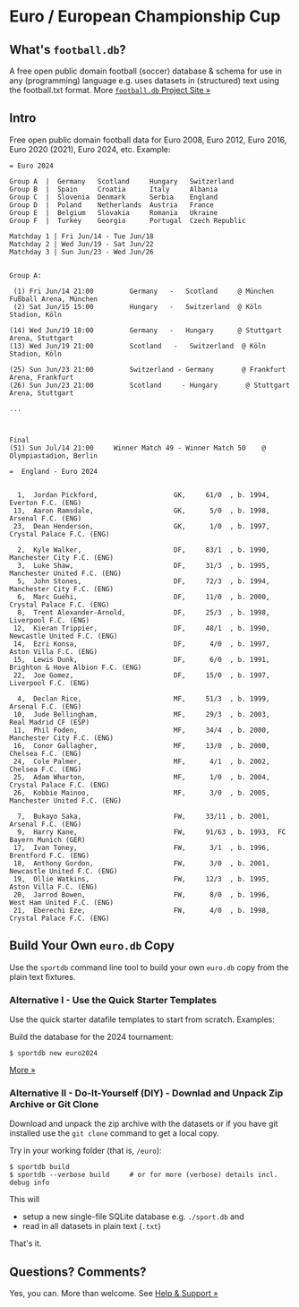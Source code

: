 # Euro / European Championship Cup

## What's `football.db`?

A free open public domain football (soccer) database & schema
for use in any (programming) language
e.g. uses datasets in (structured) text using the football.txt format.
More [`football.db` Project Site »](http://openfootball.github.io)

## Intro

Free open public domain football data for Euro 2008, Euro 2012, Euro 2016, Euro 2020 (2021), Euro 2024,
etc.
Example:

```
= Euro 2024

Group A  |  Germany   Scotland     Hungary   Switzerland
Group B  |  Spain     Croatia      Italy     Albania
Group C  |  Slovenia  Denmark      Serbia    England
Group D  |  Poland    Netherlands  Austria   France
Group E  |  Belgium   Slovakia     Romania   Ukraine 
Group F  |  Turkey    Georgia      Portugal  Czech Republic

Matchday 1 | Fri Jun/14 - Tue Jun/18   
Matchday 2 | Wed Jun/19 - Sat Jun/22   
Matchday 3 | Sun Jun/23 - Wed Jun/26        


Group A:

 (1) Fri Jun/14 21:00         Germany   -   Scotland     @ München Fußball Arena, München
 (2) Sat Jun/15 15:00         Hungary   -   Switzerland  @ Köln Stadion, Köln

(14) Wed Jun/19 18:00         Germany   -   Hungary      @ Stuttgart Arena, Stuttgart
(13) Wed Jun/19 21:00         Scotland   -   Switzerland  @ Köln Stadion, Köln

(25) Sun Jun/23 21:00         Switzerland - Germany       @ Frankfurt Arena, Frankfurt
(26) Sun Jun/23 21:00         Scotland     - Hungary       @ Stuttgart Arena, Stuttgart

...



Final
(51) Sun Jul/14 21:00     Winner Match 49 - Winner Match 50    @ Olympiastadion, Berlin
```


```
=  England - Euro 2024


  1,  Jordan Pickford,                   GK,     61/0  , b. 1994,  Everton F.C. (ENG)
 13,  Aaron Ramsdale,                    GK,      5/0  , b. 1998,  Arsenal F.C. (ENG)
 23,  Dean Henderson,                    GK,      1/0  , b. 1997,  Crystal Palace F.C. (ENG)

  2,  Kyle Walker,                       DF,     83/1  , b. 1990,  Manchester City F.C. (ENG)
  3,  Luke Shaw,                         DF,     31/3  , b. 1995,  Manchester United F.C. (ENG)
  5,  John Stones,                       DF,     72/3  , b. 1994,  Manchester City F.C. (ENG)
  6,  Marc Guéhi,                        DF,     11/0  , b. 2000,  Crystal Palace F.C. (ENG)
  8,  Trent Alexander-Arnold,            DF,     25/3  , b. 1998,  Liverpool F.C. (ENG)
 12,  Kieran Trippier,                   DF,     48/1  , b. 1990,  Newcastle United F.C. (ENG)
 14,  Ezri Konsa,                        DF,      4/0  , b. 1997,  Aston Villa F.C. (ENG)
 15,  Lewis Dunk,                        DF,      6/0  , b. 1991,  Brighton & Hove Albion F.C. (ENG)
 22,  Joe Gomez,                         DF,     15/0  , b. 1997,  Liverpool F.C. (ENG)

  4,  Declan Rice,                       MF,     51/3  , b. 1999,  Arsenal F.C. (ENG)
 10,  Jude Bellingham,                   MF,     29/3  , b. 2003,  Real Madrid CF (ESP)
 11,  Phil Foden,                        MF,     34/4  , b. 2000,  Manchester City F.C. (ENG)
 16,  Conor Gallagher,                   MF,     13/0  , b. 2000,  Chelsea F.C. (ENG)
 24,  Cole Palmer,                       MF,      4/1  , b. 2002,  Chelsea F.C. (ENG)
 25,  Adam Wharton,                      MF,      1/0  , b. 2004,  Crystal Palace F.C. (ENG)
 26,  Kobbie Mainoo,                     MF,      3/0  , b. 2005,  Manchester United F.C. (ENG)

  7,  Bukayo Saka,                       FW,     33/11 , b. 2001,  Arsenal F.C. (ENG)
  9,  Harry Kane,                        FW,     91/63 , b. 1993,  FC Bayern Munich (GER)
 17,  Ivan Toney,                        FW,      3/1  , b. 1996,  Brentford F.C. (ENG)
 18,  Anthony Gordon,                    FW,      3/0  , b. 2001,  Newcastle United F.C. (ENG)
 19,  Ollie Watkins,                     FW,     12/3  , b. 1995,  Aston Villa F.C. (ENG)
 20,  Jarrod Bowen,                      FW,      8/0  , b. 1996,  West Ham United F.C. (ENG)
 21,  Eberechi Eze,                      FW,      4/0  , b. 1998,  Crystal Palace F.C. (ENG)
```


## Build Your Own `euro.db` Copy

Use the `sportdb` command line tool to build your own `euro.db` copy
from the plain text fixtures. 


### Alternative I - Use the Quick Starter Templates

Use the quick starter datafile templates to start from scratch. Examples:

Build the database for the 2024 tournament:

    $ sportdb new euro2024

[More »](https://github.com/openfootball/quick-starter)


### Alternative II - Do-It-Yourself (DIY) - Downlad and Unpack Zip Archive or Git Clone

Download and unpack the zip archive with the datasets or if you have git installed use the `git clone` command to
get a local copy.

Try in your working folder (that is, `/euro`):

```
$ sportdb build
$ sportdb --verbose build     # or for more (verbose) details incl. debug info
```

This will

- setup a new single-file SQLite database e.g. `./sport.db` and
- read in all datasets in plain text (`.txt`)

That's it.



## Questions? Comments?

Yes, you can. More than welcome.
See [Help & Support »](https://github.com/openfootball/help)


